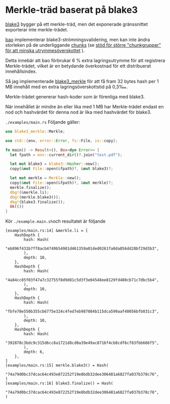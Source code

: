 # Merkle-träd baserat på blake3

[blake3](https://github.com/BLAKE3-team/BLAKE3) bygger på ett merkle-träd, men det exponerade gränssnittet exporterar inte merkle-trädet.

[bao](https://github.com/oconnor663/bao) implementerar blake3-strömningsvalidering, men kan inte ändra storleken på de underliggande [chunks](https://github.com/oconnor663/bao/issues/34) (se [stöd för större "chunkgrupper" för att minska utrymmesöverskottet](https://github.com/oconnor663/bao/issues/34) ).

Detta innebär att bao förbrukar 6 % extra lagringsutrymme för att registrera Merkle-trädet, vilket är en betydande överkostnad för ett distribuerat innehållsindex.

Så jag implementerade [blake3_merkle](https://github.com/rmw-lib/blake3_merkle) för att få fram 32 bytes hash per 1 MB innehåll med en extra lagringsöverskottstid på 0,3‱.

Merkle-trädet genererar hash-koder som är förenliga med blake3.

När innehållet är mindre än eller lika med 1 MB har Merkle-trädet endast en nod och hashvärdet för denna nod är lika med hashvärdet för blake3.

`./examples/main.rs` Följande gäller:

```rust
use blake3_merkle::Merkle;

use std::{env, error::Error, fs::File, io::copy};

fn main() -> Result<(), Box<dyn Error>> {
  let fpath = env::current_dir()?.join("test.pdf");

  let mut blake3 = blake3::Hasher::new();
  copy(&mut File::open(&fpath)?, &mut blake3)?;

  let mut merkle = Merkle::new();
  copy(&mut File::open(&fpath)?, &mut merkle)?;
  merkle.finalize();
  dbg!(&merkle.li);
  dbg!(merkle.blake3());
  dbg!(blake3.finalize());
  Ok(())
}
```

Kör `./example.main.sh`och resultatet är följande

```
[examples/main.rs:14] &merkle.li = [
    HashDepth {
        hash: Hash(
            "eb896f431b7ff8acb4749b54981d461359a01ded0261fa0da856dd28bf29d3b3",
        ),
        depth: 10,
    },
    HashDepth {
        hash: Hash(
            "4a84cc85f03f47a7c32755f8d9d81c5d3f3e04548ee8129fd480cb71c7dbc5b4",
        ),
        depth: 10,
    },
    HashDepth {
        hash: Hash(
            "fbfe78e550b355cb6775e324c4fed7eb987084b115dca599aaf40056bfb031c3",
        ),
        depth: 10,
    },
    HashDepth {
        hash: Hash(
            "392878c3bdc9c315d6cc8a1721d8cd0a39e49ac8716f4cb8cdf6cf83fbb666f5",
        ),
        depth: 6,
    },
]
[examples/main.rs:15] merkle.blake3() = Hash(
    "74a79d0bc37dcac64c493e872252f19e8bdb32dee306481a6827fa037b378c76",
)
[examples/main.rs:16] blake3.finalize() = Hash(
    "74a79d0bc37dcac64c493e872252f19e8bdb32dee306481a6827fa037b378c76",
)
```